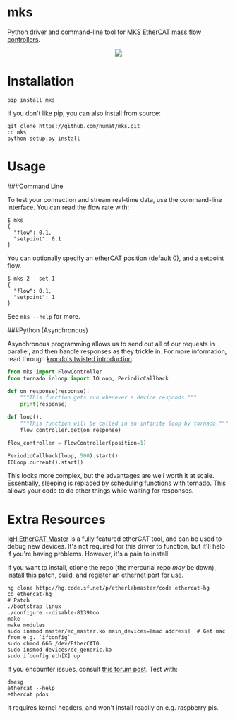 mks
===

Python driver and command-line tool for [MKS EtherCAT mass flow controllers](http://www.mksinst.com/product/category.aspx?CategoryID=406).

<p align="center">
  <img src="http://www.mksinst.com/images/gseries.jpg" />
</p>

Installation
============

```
pip install mks
```

If you don't like pip, you can also install from source:

```
git clone https://github.com/numat/mks.git
cd mks
python setup.py install
```

Usage
=====

###Command Line

To test your connection and stream real-time data, use the command-line
interface. You can read the flow rate with:

```
$ mks
{
  "flow": 0.1,
  "setpoint": 0.1
}
```

You can optionally specify an etherCAT position (default 0), and a setpoint flow.

```
$ mks 2 --set 1
{
  "flow": 0.1,
  "setpoint": 1
}
```

See `mks --help` for more.

###Python (Asynchronous)

Asynchronous programming allows us to send out all of our requests in parallel, and then
handle responses as they trickle in. For more information, read through
[krondo's twisted introduction](http://krondo.com/?page_id=1327).

```python
from mks import FlowController
from tornado.ioloop import IOLoop, PeriodicCallback

def on_response(response):
    """This function gets run whenever a device responds."""
    print(response)

def loop():
    """This function will be called in an infinite loop by tornado."""
    flow_controller.get(on_response)

flow_controller = FlowController(position=1)

PeriodicCallback(loop, 500).start()
IOLoop.current().start()
```

This looks more complex, but the advantages are well worth it at scale.
Essentially, sleeping is replaced by scheduling functions with tornado. This
allows your code to do other things while waiting for responses.

Extra Resources
===============

[IgH EtherCAT Master](http://www.etherlab.org/en/ethercat/) is a fully featured
etherCAT tool, and can be used to debug new devices. It's not required for this
driver to function, but it'll help if you're having problems. However, it's a
pain to install.

If you want to install, ctlone the repo (the mercurial repo *may* be down), install
[this patch](http://lists.etherlab.org/pipermail/etherlab-dev/2014/000435.html),
build, and register an ethernet port for use.

```
hg clone http://hg.code.sf.net/p/etherlabmaster/code ethercat-hg
cd ethercat-hg
# Patch
./bootstrap linux
./configure --disable-8139too
make
make modules
sudo insmod master/ec_master.ko main_devices=[mac address]  # Get mac from e.g. `ifconfig`
sudo chmod 666 /dev/EtherCAT0
sudo insmod devices/ec_generic.ko
sudo ifconfig eth[X] up
```

If you encounter issues, consult [this forum post](http://lists.etherlab.org/pipermail/etherlab-dev/2014/000368.html).
Test with:

```
dmesg
ethercat --help
ethercat pdos
```

It requires kernel headers, and won't install readily on e.g. raspberry pis.
